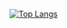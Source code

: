 [![Top Langs](https://github-readme-stats.vercel.app/api/top-langs/?username=choihyeongu&hide=java,jupyter%20notebook&langs_count=6)](https://github.com/anuraghazra/github-readme-stats)
